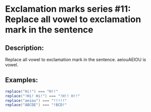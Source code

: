 ﻿# Exclamation marks series #11: Replace all vowel to exclamation mark in the sentence


## Description:
Replace all vowel to exclamation mark in the sentence. aeiouAEIOU is vowel.

## Examples:

```csharp
replace("Hi!") === "H!!"
replace("!Hi! Hi!") === "!H!! H!!"
replace("aeiou") === "!!!!!"
replace("ABCDE") === "!BCD!"
```